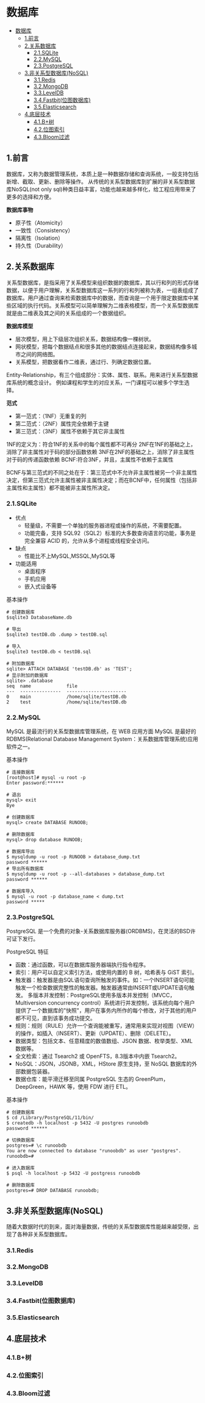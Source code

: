 # 数据库

- [数据库](#数据库)
  - [1.前言](#1前言)
  - [2.关系数据库](#2关系数据库)
    - [2.1.SQLite](#21sqlite)
    - [2.2.MySQL](#22mysql)
    - [2.3.PostgreSQL](#23postgresql)
  - [3.非关系型数据库(NoSQL)](#3非关系型数据库nosql)
    - [3.1.Redis](#31redis)
    - [3.2.MongoDB](#32mongodb)
    - [3.3.LevelDB](#33leveldb)
    - [3.4.Fastbit(位图数据库)](#34fastbit位图数据库)
    - [3.5.Elasticsearch](#35elasticsearch)
  - [4.底层技术](#4底层技术)
    - [4.1.B+树](#41b树)
    - [4.2.位图索引](#42位图索引)
    - [4.3.Bloom过滤](#43bloom过滤)

## 1.前言
数据库，又称为数据管理系统，本质上是一种数据存储和查询系统，一般支持包括新增、截取、更新、删除等操作。
从传统的关系型数据库到扩展的非关系型数据库NoSQL(not only sql)种类日益丰富，功能也越来越多样化，给工程应用带来了更多的选择和方便。

**数据库事物**
* 原子性（Atomicity）
* 一致性（Consistency）
* 隔离性（Isolation）
* 持久性（Durability）


## 2.关系数据库
关系型数据库，是指采用了关系模型来组织数据的数据库，其以行和列的形式存储数据，以便于用户理解，关系型数据库这一系列的行和列被称为表，一组表组成了数据库。用户通过查询来检索数据库中的数据，而查询是一个用于限定数据库中某些区域的执行代码。关系模型可以简单理解为二维表格模型，而一个关系型数据库就是由二维表及其之间的关系组成的一个数据组织。

**数据库模型**
* 层次模型，用上下级层次组织关系，数据结构像一棵树状。
* 网状模型，把每个数据结点和很多其他的数据结点连接起来，数据结构像多城市之间的网络图。
* 关系模型，把数据看作二维表，通过行、列确定数据位置。

Entity-Relationship，有三个组成部分：实体、属性、联系。用来进行关系型数据库系统的概念设计。
例如课程和学生的对应关系，一门课程可以被多个学生选择。

**范式**
* 第一范式：（1NF）无重复的列
* 第二范式：（2NF）属性完全依赖于主键
* 第三范式：（3NF）属性不依赖于其它非主属性


1NF的定义为：符合1NF的关系中的每个属性都不可再分
2NF在1NF的基础之上，消除了非主属性对于码的部分函数依赖
3NF在2NF的基础之上，消除了非主属性对于码的传递函数依赖
BCNF:符合3NF，并且，主属性不依赖于主属性

BCNF与第三范式的不同之处在于：第三范式中不允许非主属性被另一个非主属性决定，但第三范式允许主属性被非主属性决定；而在BCNF中，任何属性（包括非主属性和主属性）都不能被非主属性所决定。

### 2.1.SQLite
* 优点
  * 轻量级，不需要一个单独的服务器进程或操作的系统，不需要配置。
  * 功能完备，支持 SQL92（SQL2）标准的大多数查询语言的功能，事务是完全兼容 ACID 的，允许从多个进程或线程安全访问。
* 缺点
  * 性能比不上MySQL,MSSQL,MySQL等
* 功能适用
  * 桌面程序
  * 手机应用
  * 嵌入式设备等

基本操作
```
# 创建数据库
$sqlite3 DatabaseName.db

# 导出
$sqlite3 testDB.db .dump > testDB.sql

# 导入
$sqlite3 testDB.db < testDB.sql

# 附加数据库
sqlite> ATTACH DATABASE 'testDB.db' as 'TEST';
# 显示附加的数据库
sqlite> .database
seq  name             file
---  ---------------  ----------------------
0    main             /home/sqlite/testDB.db
2    test             /home/sqlite/testDB.db
```

### 2.2.MySQL
MySQL 是最流行的关系型数据库管理系统，在 WEB 应用方面 MySQL 是最好的 RDBMS(Relational Database Management System：关系数据库管理系统)应用软件之一。

基本操作
```
# 连接数据库
[root@host]# mysql -u root -p
Enter password:******

# 退出
mysql> exit
Bye

# 创建数据库
mysql> create DATABASE RUNOOB;

# 删除数据库
mysql> drop database RUNOOB;

# 数据库导出
$ mysqldump -u root -p RUNOOB > database_dump.txt
password ******
# 导出所有数据库
$ mysqldump -u root -p --all-databases > database_dump.txt
password ******

# 数据库导入
$ mysql -u root -p database_name < dump.txt
password *****
```

### 2.3.PostgreSQL

PostgreSQL 是一个免费的对象-关系数据库服务器(ORDBMS)，在灵活的BSD许可证下发行。

PostgreSQL 特征
* 函数：通过函数，可以在数据库服务器端执行指令程序。
* 索引：用户可以自定义索引方法，或使用内置的 B 树，哈希表与 GiST 索引。
* 触发器：触发器是由SQL语句查询所触发的事件。如：一个INSERT语句可能触发一个检查数据完整性的触发器。触发器通常由INSERT或UPDATE语句触发。 多版本并发控制：PostgreSQL使用多版本并发控制（MVCC，Multiversion concurrency control）系统进行并发控制，该系统向每个用户提供了一个数据库的"快照"，用户在事务内所作的每个修改，对于其他的用户都不可见，直到该事务成功提交。
* 规则：规则（RULE）允许一个查询能被重写，通常用来实现对视图（VIEW）的操作，如插入（INSERT）、更新（UPDATE）、删除（DELETE）。
* 数据类型：包括文本、任意精度的数值数组、JSON 数据、枚举类型、XML 数据等。
* 全文检索：通过 Tsearch2 或 OpenFTS，8.3版本中内嵌 Tsearch2。
* NoSQL：JSON，JSONB，XML，HStore 原生支持，至 NoSQL 数据库的外部数据包装器。
* 数据仓库：能平滑迁移至同属 PostgreSQL 生态的 GreenPlum，DeepGreen，HAWK 等，使用 FDW 进行 ETL。

基本操作
```
# 创建数据库
$ cd /Library/PostgreSQL/11/bin/
$ createdb -h localhost -p 5432 -U postgres runoobdb
password ******

# 切换数据库
postgres=# \c runoobdb
You are now connected to database "runoobdb" as user "postgres".
runoobdb=# 

# 进入数据库
$ psql -h localhost -p 5432 -U postgress runoobdb

# 删除数据库
postgres=# DROP DATABASE runoobdb;
```

## 3.非关系型数据库(NoSQL)
随着大数据时代的到来，面对海量数据，传统的关系型数据库性能越来越受限，出现了各种非关系型数据库。

### 3.1.Redis
### 3.2.MongoDB
### 3.3.LevelDB
### 3.4.Fastbit(位图数据库)
### 3.5.Elasticsearch
## 4.底层技术
### 4.1.B+树
### 4.2.位图索引
### 4.3.Bloom过滤
